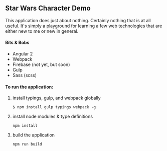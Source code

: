 ## Star Wars Character Demo
This application does just about nothing. Certainly nothing that is at all useful. It's simply a playground for learning a few web technologies that are either new to me or new in general.

#### Bits & Bobs
* Angular 2
* Webpack
* Firebase (not yet, but soon)
* Gulp
* Sass (scss)

#### To run the application:
1. install typings, gulp, and webpack globally  
    ```
    $ npm install gulp typings webpack -g
    ```
2. install node modules & type definitions  
    ```
    npm install
    ```
3. build the application  
    ```
    npm run build
    ```
